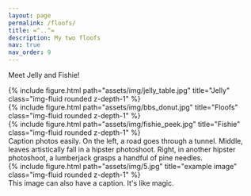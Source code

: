 ```yaml
---
layout: page
permalink: /floofs/
title: =^..^=
description: My two floofs
nav: true
nav_order: 9
---
```


Meet Jelly and Fishie!

<div class="row">
    <div class="col-sm mt-3 mt-md-0">
        {% include figure.html path="assets/img/jelly_table.jpg" title="Jelly" class="img-fluid rounded z-depth-1" %}
    </div>
    <div class="col-sm mt-3 mt-md-0">
        {% include figure.html path="assets/img/bbs_donut.jpg" title="Floofs" class="img-fluid rounded z-depth-1" %}
    </div>
    <div class="col-sm mt-3 mt-md-0">
        {% include figure.html path="assets/img/fishie_peek.jpg" title="Fishie" class="img-fluid rounded z-depth-1" %}
    </div>
</div>
<div class="caption">
    Caption photos easily. On the left, a road goes through a tunnel. Middle, leaves artistically fall in a hipster photoshoot. Right, in another hipster photoshoot, a lumberjack grasps a handful of pine needles.
</div>
<div class="row">
    <div class="col-sm mt-3 mt-md-0">
        {% include figure.html path="assets/img/5.jpg" title="example image" class="img-fluid rounded z-depth-1" %}
    </div>
</div>
<div class="caption">
    This image can also have a caption. It's like magic.
</div>
